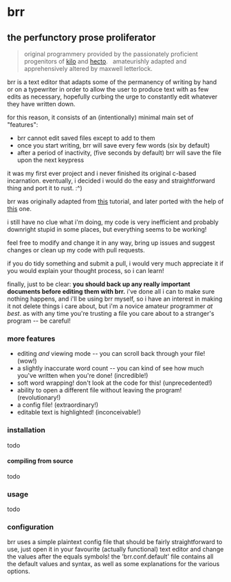 # brr  

## the perfunctory prose proliferator  
> original programmery provided by the passionately proficient progenitors of [kilo](https://github.com/antirez/kilo) and [hecto](https://github.com/pflenker/hecto-tutorial).  
> amateurishly adapted and apprehensively altered by maxwell letterlock.  

brr is a text editor that adapts some of the permanency of writing by hand or on a typewriter in order to allow the user to produce text with as few edits as necessary, hopefully curbing the urge to constantly edit whatever they have written down.  

for this reason, it consists of an (intentionally) minimal main set of "features":  
- brr cannot edit saved files except to add to them  
- once you start writing, brr will save every few words (six by default)  
- after a period of inactivity, (five seconds by default) brr will save the file upon the next keypress  

it was my first ever project and i never finished its original c-based incarnation. eventually, i decided i would do the easy and straightforward thing and port it to rust. :^)  

brr was originally adapted from [this](https://viewsourcecode.org/snaptoken/kilo/01.setup.html) tutorial, and later ported with the help of [this](https://www.flenker.blog/hecto/) one.  

i still have no clue what i'm doing, my code is very inefficient and probably downright stupid in some places, but everything seems to be working!  

feel free to modify and change it in any way, bring up issues and suggest changes or clean up my code with pull requests.  

if you do tidy something and submit a pull, i would very much appreciate it if you would explain your thought process, so i can learn!  

finally, just to be clear: **you should back up any really important documents before editing them with brr.** i've done all i can to make sure nothing happens, and i'll be using brr myself, so i have an interest in making it not delete things i care about, but i'm a novice amateur programmer *at best*. as with any time you're trusting a file you care about to a stranger's program -- be careful!

### more features  
- editing *and* viewing mode -- you can scroll back through your file! (wow!)  
- a slightly inaccurate word count -- you can kind of see how much you've written when you're done! (incredible!)  
- soft word wrapping! don't look at the code for this! (unprecedented!)  
- ability to open a different file without leaving the program! (revolutionary!)  
- a config file! (extraordinary!)  
- editable text is highlighted! (inconceivable!)

### installation  
todo  

#### compiling from source  
todo

### usage  
todo

### configuration  
brr uses a simple plaintext config file that should be fairly straightforward to use, just open it in your favourite (actually functional) text editor and change the values after the equals symbols! the 'brr.conf.default' file contains all the default values and syntax, as well as some explanations for the various options.
